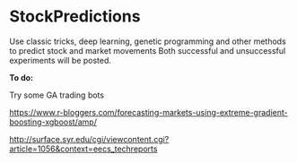 # StockPredictions
Use classic tricks, deep learning, genetic programming and other methods to predict stock and market movements
Both successful and unsuccessful experiments will be posted. 

<b>To do:</b>

Try some GA trading bots

https://www.r-bloggers.com/forecasting-markets-using-extreme-gradient-boosting-xgboost/amp/

http://surface.syr.edu/cgi/viewcontent.cgi?article=1056&context=eecs_techreports


